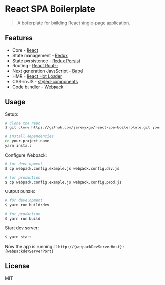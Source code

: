 # React SPA Boilerplate

> A boilerplate for building React single-page application.

## Features

* Core - [React](https://reactjs.org/)
* State management - [Redux](https://redux.js.org/)
* State persistence - [Redux Persist](https://github.com/rt2zz/redux-persist)
* Routing - [React Router](https://reacttraining.com/react-router/)
* Next generation JavaScript - [Babel](https://babeljs.io)
* HMR - [React Hot Loader](http://gaearon.github.io/react-hot-loader/)
* CSS-in-JS - [styled-components](https://www.styled-components.com)
* Code bundler - [Webpack](https://webpack.js.org)

## Usage

Setup:

```bash
# clone the repo
$ git clone https://github.com/jeremyxgo/react-spa-boilerplate.git your-project-name

# install dependencies
cd your-project-name
yarn install
```

Configure Webpack:
```bash
# for development
$ cp webpack.config.example.js webpack.config.dev.js

# for production
$ cp webpack.config.example.js webpack.config.prod.js
```

Output bundle:
```bash
# for development
$ yarn run build:dev

# for production
$ yarn run build
```

Start dev server:
```bash
$ yarn start
```
Now the app is running at `http://{webpackDevServerHost}:{webpackdevServerPort}`


## License

MIT
